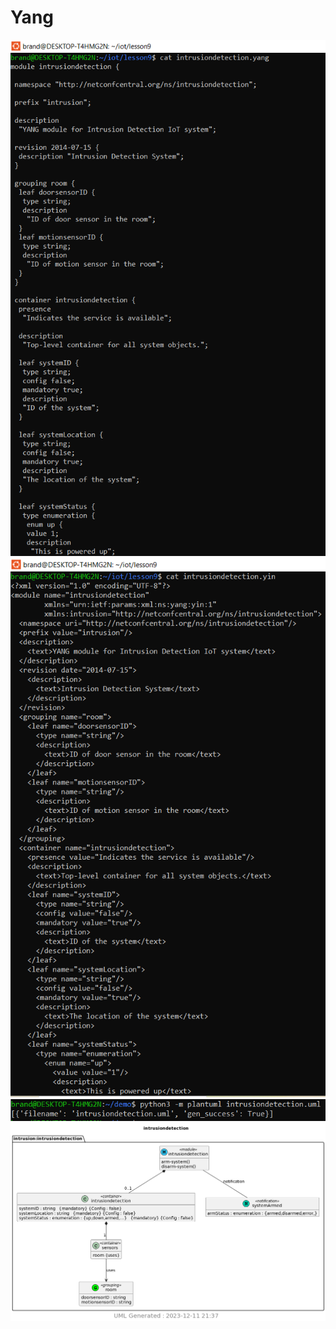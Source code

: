 # Yang
![](https://github.com/BFox03/CPE322/blob/main/Lab9/Capture.PNG)
![](https://github.com/BFox03/CPE322/blob/main/Lab9/Capture1.PNG)
![](https://github.com/BFox03/CPE322/blob/main/Lab9/Capture2.PNG)
![](https://github.com/BFox03/CPE322/blob/main/Lab9/intrusiondetection.png)
